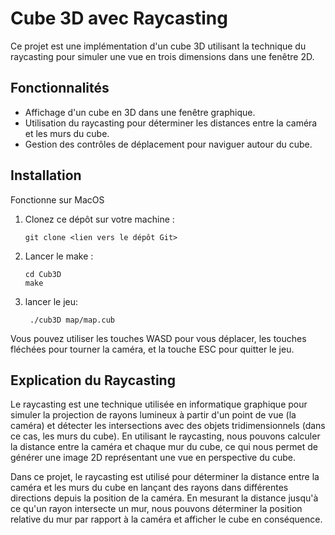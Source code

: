 # Cube 3D avec Raycasting

Ce projet est une implémentation d'un cube 3D utilisant la technique du raycasting pour simuler une vue en trois dimensions dans une fenêtre 2D.

## Fonctionnalités

- Affichage d'un cube en 3D dans une fenêtre graphique.
- Utilisation du raycasting pour déterminer les distances entre la caméra et les murs du cube.
- Gestion des contrôles de déplacement pour naviguer autour du cube.

## Installation

Fonctionne sur MacOS

1. Clonez ce dépôt sur votre machine :
    ```
    git clone <lien vers le dépôt Git>
    ```
3. Lancer le make :
    ```
    cd Cub3D
    make
    ```
4. lancer le jeu:
   ```
    ./cub3D map/map.cub
   ```

Vous pouvez utiliser les touches WASD pour vous déplacer, les touches fléchées pour tourner la caméra, et la touche ESC pour quitter le jeu.

## Explication du Raycasting

Le raycasting est une technique utilisée en informatique graphique pour simuler la projection de rayons lumineux à partir d'un point de vue (la caméra) et détecter les intersections avec des objets tridimensionnels (dans ce cas, les murs du cube). En utilisant le raycasting, nous pouvons calculer la distance entre la caméra et chaque mur du cube, ce qui nous permet de générer une image 2D représentant une vue en perspective du cube.

Dans ce projet, le raycasting est utilisé pour déterminer la distance entre la caméra et les murs du cube en lançant des rayons dans différentes directions depuis la position de la caméra. En mesurant la distance jusqu'à ce qu'un rayon intersecte un mur, nous pouvons déterminer la position relative du mur par rapport à la caméra et afficher le cube en conséquence.

